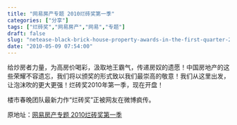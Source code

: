 ```yaml
---
title: "网易房产专题 2010烂砖奖第一季"
categories: ["分享"]
tags: ["烂砖奖","网易房产","网易","专题"]
draft: false
slug: "netease-black-brick-house-property-awards-in-the-first-quarter-2010"
date: "2010-05-09 07:54:00"
---
```


<p>给炒房者力量，为高房价喝彩，汲取地王霸气，传递房奴的遗愿！中国房地产的这些荣耀不容遗忘，我们将以颁奖的形式致以我们最崇高的敬意！我们从这里出发，让泡沫吹的更大更强！烂砖奖2010年第一季，现在开盘！</p>
<p>楼市春晚团队最新力作“烂砖奖”正被网友在微博疯传。</p>
<p>原地址：<a href="http://gz.house.163.com/special/00873E0R/BlackBrick.html" target="_blank">网易房产专题 2010烂砖奖第一季</a></p>
